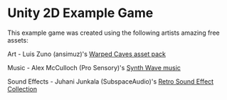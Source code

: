 # Unity 2D Example Game

This example game was created using the following artists amazing free assets:

Art - Luis Zuno (ansimuz)'s [Warped Caves asset pack](https://ansimuz.itch.io/warped-caves)

Music - Alex McCulloch (Pro Sensory)'s [Synth Wave music](https://opengameart.org/content/synth-wave)

Sound Effects - Juhani Junkala (SubspaceAudio)'s [Retro Sound Effect Collection](https://opengameart.org/content/512-sound-effects-8-bit-style)

